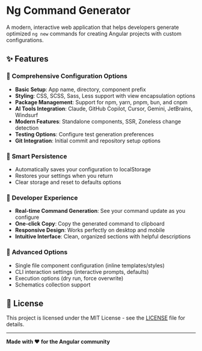 # Ng Command Generator

A modern, interactive web application that helps developers generate optimized `ng new` commands for creating Angular projects with custom configurations.


## ✨ Features

### 🎯 **Comprehensive Configuration Options**
- **Basic Setup**: App name, directory, component prefix
- **Styling**: CSS, SCSS, Sass, Less support with view encapsulation options
- **Package Management**: Support for npm, yarn, pnpm, bun, and cnpm
- **AI Tools Integration**: Claude, GitHub Copilot, Cursor, Gemini, JetBrains, Windsurf
- **Modern Features**: Standalone components, SSR, Zoneless change detection
- **Testing Options**: Configure test generation preferences
- **Git Integration**: Initial commit and repository setup options

### 💾 **Smart Persistence**
- Automatically saves your configuration to localStorage
- Restores your settings when you return
- Clear storage and reset to defaults options

### 🚀 **Developer Experience**
- **Real-time Command Generation**: See your command update as you configure
- **One-click Copy**: Copy the generated command to clipboard
- **Responsive Design**: Works perfectly on desktop and mobile
- **Intuitive Interface**: Clean, organized sections with helpful descriptions

### 🔧 **Advanced Options**
- Single file component configuration (inline templates/styles)
- CLI interaction settings (interactive prompts, defaults)
- Execution options (dry run, force overwrite)
- Schematics collection support





## 📄 License

This project is licensed under the MIT License - see the [LICENSE](LICENSE) file for details.

---

**Made with ❤️ for the Angular community**
